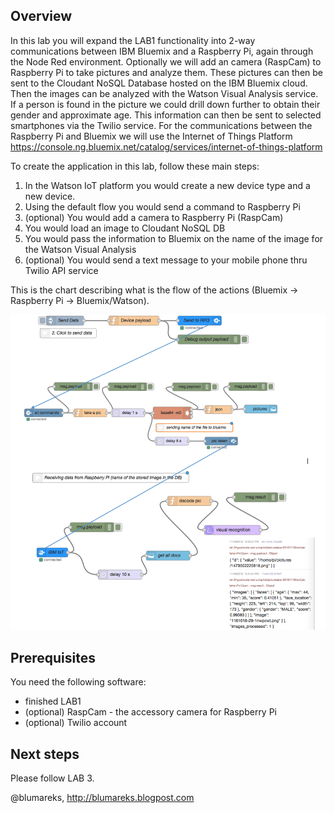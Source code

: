 ## Overview
In this lab you will expand the LAB1 functionality into 2-way communications between IBM Bluemix and a Raspberry Pi, again through the Node Red environment. 
Optionally we will add an camera (RaspCam) to Raspberry Pi to take pictures and analyze them. These pictures can then be sent to the Cloudant NoSQL Database hosted on the IBM Bluemix cloud. 
Then the images can be analyzed with the Watson Visual Analysis service.  
If a person is found in the picture we could drill down further to obtain their gender and approximate age. This information can then be sent to selected smartphones via the Twilio service.
For the communications between the Raspberry Pi and Bluemix we will use the Internet of Things Platform https://console.ng.bluemix.net/catalog/services/internet-of-things-platform

To create the application in this lab, follow these main steps:

1.	In the Watson IoT platform you would create a new device type and a new device.
2.	Using the default flow you would send a command to Raspberry Pi
3.	(optional) You would add a camera to Raspberry Pi (RaspCam)
4.	You would load an image to Cloudant NoSQL DB
5. 	You would pass the information to Bluemix on the name of the image for the Watson Visual Analysis
6. 	(optional) You would send a text message to your mobile phone thru Twilio API service

This is the chart describing what is the flow of the actions (Bluemix -> Raspberry Pi -> Bluemix/Watson).

![flows Bluemix -> Raspberry Pi -> Bluemix/Watson](img/flows.png)

## Prerequisites 
You need the following software:

-	finished LAB1
-	(optional) RaspCam - the accessory camera for Raspberry Pi
-	(optional) Twilio account

## Next steps
Please follow LAB 3.

@blumareks, http://blumareks.blogpost.com
